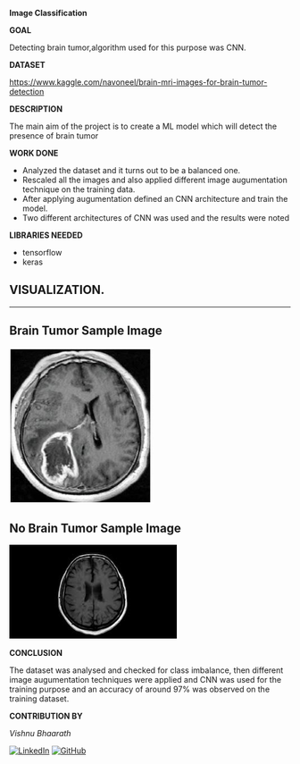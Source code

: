 **Image Classification**

  

**GOAL**

  

Detecting brain tumor,algorithm used for this purpose was CNN.

  

**DATASET**

https://www.kaggle.com/navoneel/brain-mri-images-for-brain-tumor-detection

  

**DESCRIPTION**

  
The main aim of the project is to create a ML model which will detect the presence of brain tumor

  

**WORK DONE**

* Analyzed the dataset and it turns out to be a balanced one.
* Rescaled all the images and also applied different image augumentation technique on the training data.
* After applying augumentation defined an CNN architecture and train the model.
* Two different architectures of CNN was used and the results were noted
  


**LIBRARIES NEEDED**

* tensorflow
* keras
  
  

## **VISUALIZATION.**
_________________________________________
## **Brain Tumor Sample Image**
![Brain Tumor Image](../Images/Tumor.jpg "Brain Tumor")

## **No Brain Tumor Sample Image**
![No Brain Tumor Image](../Images/No_Tumor.jpg "No Brain Tumor")





**CONCLUSION**

  

The dataset was analysed and checked for class imbalance, then different image augumentation techniques were applied and CNN was used for the training purpose and an accuracy of around 97% was observed on the training dataset.
  

**CONTRIBUTION BY**

*Vishnu Bhaarath*

  
[![LinkedIn](https://img.shields.io/badge/linkedin-%230077B5.svg?style=for-the-badge&logo=linkedin&logoColor=white)](https://www.linkedin.com/in/vishnu-bhaarath-bbb862176/) [![GitHub](https://img.shields.io/badge/github-%23121011.svg?style=for-the-badge&logo=github&logoColor=white)](https://github.com/VishnuBhaarath) 
